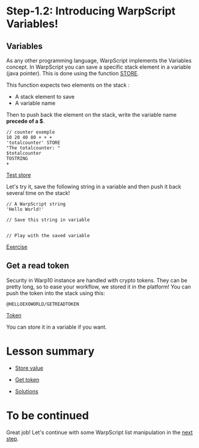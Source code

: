 # Step-1.2: Introducing WarpScript Variables!

## Variables

As any other programming language, WarpScript implements the Variables concept. In WarpScript you can save a specific stack element in a variable (java pointer). This is done using the function [STORE](http://www.warp10.io/reference/functions/function_STORE/). 

This function expects two elements on the stack : 
- A stack element to save
- A variable name

Then to push back the element on the stack, write the variable name **precede of a $**.

[//]: # (CODEBEGIN|store.mc2)
```
// counter exemple
10 20 40 80 + + +
'totalcounter' STORE
"The totalcounter: " 
$totalcounter
TOSTRING
+
```
[//]: # (CODEEND|store.mc2)

[//]: # (LINKBEGIN|store.mc2|Test store)
[Test store](https://quantum.metrics.ovh.net/#/warpscript/Ly8gY291bnRlciBleGVtcGxlCjEwIDIwIDQwIDgwICsgKyArCid0b3RhbGNvdW50ZXInIFNUT1JFCiJUaGUgdG90YWxjb3VudGVyOiAiIAokdG90YWxjb3VudGVyClRPU1RSSU5HCis=/eyJ1cmwiOiJodHRwczovL3dhcnAucGllcnJlemVtYi5vcmcvYXBpL3YwIiwiZmV0Y2hFbmRwb2ludCI6Ii9mZXRjaCIsImhlYWRlck5hbWUiOiJYLVdhcnAxMCJ9Cg==)

[//]: # (LINKEND|store.mc2)

Let's try it, save the following string in a variable and then push it back several time on the stack!

[//]: # (CODEBEGIN|exercise.mc2)
```
// A WarpScript string
'Hello World!'

// Save this string in variable


// Play with the saved variable
```
[//]: # (CODEEND|exercise.mc2)

[//]: # (LINKBEGIN|exercise.mc2|Exercise)
[Exercise](https://quantum.metrics.ovh.net/#/warpscript/Ly8gQSBXYXJwU2NyaXB0IHN0cmluZwonSGVsbG8gV29ybGQhJwoKLy8gU2F2ZSB0aGlzIHN0cmluZyBpbiB2YXJpYWJsZQoKCi8vIFBsYXkgd2l0aCB0aGUgc2F2ZWQgdmFyaWFibGU=/eyJ1cmwiOiJodHRwczovL3dhcnAucGllcnJlemVtYi5vcmcvYXBpL3YwIiwiZmV0Y2hFbmRwb2ludCI6Ii9mZXRjaCIsImhlYWRlck5hbWUiOiJYLVdhcnAxMCJ9Cg==)

[//]: # (LINKEND|exercise.mc2)

## Get a read token

Security in Warp10 instance are handled with crypto tokens. They can be pretty long, so to ease your workflow, we stored it in the platform! You can push the token into the stack using this:

[//]: # (CODEBEGIN|token.mc2)
```
@HELLOEXOWORLD/GETREADTOKEN
```
[//]: # (CODEEND|token.mc2)

[//]: # (LINKBEGIN|token.mc2|Token)
[Token](https://quantum.metrics.ovh.net/#/warpscript/QEhFTExPRVhPV09STEQvR0VUUkVBRFRPS0VO/eyJ1cmwiOiJodHRwczovL3dhcnAucGllcnJlemVtYi5vcmcvYXBpL3YwIiwiZmV0Y2hFbmRwb2ludCI6Ii9mZXRjaCIsImhlYWRlck5hbWUiOiJYLVdhcnAxMCJ9Cg==)

[//]: # (LINKEND|token.mc2)


You can store it in a variable if you want.

# Lesson summary

[//]: # (SUMMARYBEGIN|store.mc2|Store value)
- [Store value](https://quantum.metrics.ovh.net/#/warpscript/Ly8gY291bnRlciBleGVtcGxlCjEwIDIwIDQwIDgwICsgKyArCid0b3RhbGNvdW50ZXInIFNUT1JFCiJUaGUgdG90YWxjb3VudGVyOiAiIAokdG90YWxjb3VudGVyClRPU1RSSU5HCis=/eyJ1cmwiOiJodHRwczovL3dhcnAucGllcnJlemVtYi5vcmcvYXBpL3YwIiwiZmV0Y2hFbmRwb2ludCI6Ii9mZXRjaCIsImhlYWRlck5hbWUiOiJYLVdhcnAxMCJ9Cg==)

[//]: # (SUMMARYEND|store.mc2)

[//]: # (SUMMARYBEGIN|token.mc2|Get token)
- [Get token](https://quantum.metrics.ovh.net/#/warpscript/QEhFTExPRVhPV09STEQvR0VUUkVBRFRPS0VO/eyJ1cmwiOiJodHRwczovL3dhcnAucGllcnJlemVtYi5vcmcvYXBpL3YwIiwiZmV0Y2hFbmRwb2ludCI6Ii9mZXRjaCIsImhlYWRlck5hbWUiOiJYLVdhcnAxMCJ9Cg==)

[//]: # (SUMMARYEND|token.mc2)

[//]: # (SUMMARYBEGIN|solutions.mc2|Solutions)
- [Solutions](https://quantum.metrics.ovh.net/#/warpscript/Ly8gQSBXYXJwU2NyaXB0IHN0cmluZwonSGVsbG8gV29ybGQhJwoKLy8gU2F2ZSB0aGlzIHN0cmluZyBpbiB2YXJpYWJsZQonbXlWYXJpYWJsZScgU1RPUkUKCi8vIFBsYXkgd2l0aCB0aGUgc2F2ZWQgdmFyaWFibGUKJG15VmFyaWFibGUKJG15VmFyaWFibGUKCi8vIEdldCB0aGUgcmVhZCB0b2tlbgpASEVMTE9FWE9XT1JMRC9HRVRSRUFEVE9LRU4KCi8vIEFuZCBzdG9yZSBpdCBpZiB5b3Ugd2FudAondG9rZW4nIFNUT1JF/eyJ1cmwiOiJodHRwczovL3dhcnAucGllcnJlemVtYi5vcmcvYXBpL3YwIiwiZmV0Y2hFbmRwb2ludCI6Ii9mZXRjaCIsImhlYWRlck5hbWUiOiJYLVdhcnAxMCJ9Cg==)

[//]: # (SUMMARYEND|solutions.mc2)


# To be continued

Great job! Let's continue with some WarpScript list manipulation in the [next step](/step-1-WarpScript/1.3-Manipulate-a-data-list/README.md).
